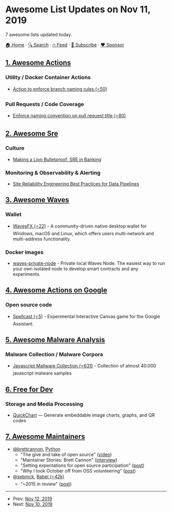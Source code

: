 # Awesome List Updates on Nov 11, 2019

7 awesome lists updated today.

[🏠 Home](/README.md) · [🔍 Search](https://www.trackawesomelist.com/search/) · [🔥 Feed](https://www.trackawesomelist.com/rss.xml) · [📮 Subscribe](https://trackawesomelist.us17.list-manage.com/subscribe?u=d2f0117aa829c83a63ec63c2f&id=36a103854c) · [❤️  Sponsor](https://github.com/sponsors/theowenyoung)



## [1. Awesome Actions](/content/sdras/awesome-actions/README.md)

### Utility / Docker Container Actions

*   [Action to enforce branch naming rules (⭐50)](https://github.com/deepakputhraya/action-branch-name)

### Pull Requests / Code Coverage

*   [Enforce naming convention on pull request title (⭐80)](https://github.com/deepakputhraya/action-pr-title)

## [2. Awesome Sre](/content/dastergon/awesome-sre/README.md)

### Culture

*   [Making a Lion Bulletproof: SRE in Banking](https://www.infoq.com/presentations/ing-sre-teams-practices/)

### Monitoring & Observability & Alerting

*   [Site Reliability Engineering Best Practices for Data Pipelines](https://medium.com/better-programming/site-reliability-engineering-best-practices-for-data-pipelines-44a78e91f6f0)

## [3. Awesome Waves](/content/msmolyakov/awesome-waves/README.md)

### Wallet

*   [WavesFX (⭐22)](https://github.com/wavesfx/wavesfx) - A community-driven native desktop wallet for Windows, macOS and Linux, which offers users multi-network and multi-address functionality.

### Docker images

*   [waves-private-node](https://hub.docker.com/r/wavesplatform/waves-private-node) - Private local Waves Node. The easiest way to run your own isolated node to develop smart contracts and any experiments.

## [4. Awesome Actions on Google](/content/ravirupareliya/awesome-actions-on-google/README.md)

### Open source code

*   [Spellcast (⭐5)](https://github.com/actions-on-google-labs/dialogflow-spellcast-nodejs) - Experimental Interactive Canvas game for the Google Assistant.

## [5. Awesome Malware Analysis](/content/rshipp/awesome-malware-analysis/README.md)

### Malware Collection / Malware Corpora

*   [Javascript Mallware Collection (⭐631)](https://github.com/HynekPetrak/javascript-malware-collection) - Collection of almost 40.000 javascript malware samples

## [6. Free for Dev](/content/ripienaar/free-for-dev/README.md)

### Storage and Media Processing

*   [QuickChart](https://quickchart.io) — Generate embeddable image charts, graphs, and QR codes

## [7. Awesome Maintainers](/content/nayafia/awesome-maintainers/README.md)

*   [@brettcannon](https://github.com/brettcannon), [Python](https://github.com/python)
    *   "The give and take of open source" ([video](https://www.youtube.com/watch?v=y19s6vPpGXA))
    *   "Maintainer Stories: Brett Cannon" ([interview](https://github.com/open-source/stories/brettcannon))
    *   "Setting expectations for open source participation" ([post](https://snarky.ca/setting-expectations-for-open-source-participation/))
    *   "Why I took October off from OSS volunteering" ([post](https://snarky.ca/why-i-took-october-off-from-oss-volunteering/))
*   [@sebmck](https://github.com/sebmck), [Babel (⭐42k)](https://github.com/babel/babel)
    *   "\~2015 in review" ([post](https://medium.com/@sebmck/2015-in-review-51ac7035e272))

---

- Prev: [Nov 12, 2019](/content/2019/11/12/README.md)
- Next: [Nov 10, 2019](/content/2019/11/10/README.md)